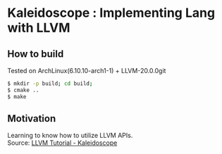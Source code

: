 # Kaleidoscope : Implementing Lang with LLVM

## How to build
Tested on ArchLinux(6.10.10-arch1-1) + LLVM-20.0.0git 
```bash
$ mkdir -p build; cd build;
$ cmake ..
$ make
```

## Motivation
Learning to know how to utilize LLVM APIs.\
Source: [LLVM Tutorial - Kaleidoscope](https://llvm.org/docs/tutorial/MyFirstLanguageFrontend/index.html)
